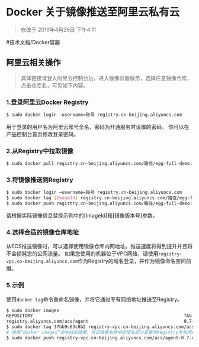 # Docker 关于镜像推送至阿里云私有云
> 修改于 2019年4月26日 下午4:11  

#技术文档/Docker容器

## 阿里云相关操作
> 具体链接请登入阿里云控制台后，进入镜像容器服务，选择任意镜像仓库，点击仓库名，可见如下内容。  

### 1.登录阿里云Docker Registry
```bash
$ sudo docker login —username=账号 registry.cn-beijing.aliyuncs.com
```
用于登录的用户名为阿里云账号全名，密码为开通服务时设置的密码。
你可以在产品控制台首页修改登录密码。

### 2.从Registry中拉取镜像
```bash
$ sudo docker pull registry.cn-beijing.aliyuncs.com/路径/egg-full-demo:[镜像版本号]
```
### 3.将镜像推送到Registry
```bash
$ sudo docker login —username=账号 registry.cn-beijing.aliyuncs.com
$ sudo docker tag [ImageId] registry.cn-beijing.aliyuncs.com/路径/egg-full-demo:[镜像版本号]
$ sudo docker push registry.cn-beijing.aliyuncs.com/路径/egg-full-demo:[镜像版本号]
```
请根据实际镜像信息替换示例中的[ImageId]和[镜像版本号]参数。
### 4.选择合适的镜像仓库地址
从ECS推送镜像时，可以选择使用镜像仓库内网地址。推送速度将得到提升并且将不会损耗您的公网流量。
如果您使用的机器位于VPC网络，请使用`registry-vpc.cn-beijing.aliyuncs.com`作为Registry的域名登录，并作为镜像命名空间前缀。

### 5.示例
使用`docker tag`命令重命名镜像，并将它通过专有网络地址推送至Registry。
```bash
$ sudo docker images
REPOSITORY                                                         TAG                 IMAGE ID            CREATED             VIRTUAL SIZE
registry.aliyuncs.com/acs/agent                                    0.7-dfb6816         37bb9c63c8b2        7 days ago          37.89 MB
$ sudo docker tag 37bb9c63c8b2 registry-vpc.cn-beijing.aliyuncs.com/acs/agent:0.7-dfb68163
# 使用”docker images”命令找到镜像，将该镜像名称中的域名部分变更为Registry专有网络地址。
$ sudo docker push registry-vpc.cn-beijing.aliyuncs.com/acs/agent:0.7-dfb6816
```